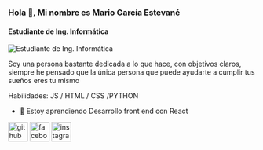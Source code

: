 ### Hola 👋, Mi nombre es Mario García Estevané
#### Estudiante de Ing. Informática
![Estudiante de Ing. Informática](https://scontent.fpbc5-1.fna.fbcdn.net/v/t39.30808-6/241546341_3085920835014688_4555929761115345155_n.jpg?_nc_cat=100&ccb=1-7&_nc_sid=9c7eae&_nc_eui2=AeHRKkARPdz9JfjvGuPgylorels27NB9Jyh6Wzbs0H0nKNPDNcBgYHjFYl3i0OLzHjI9Dju4ZzZYhigw6ZPywAMm&_nc_ohc=TmT-Yxf96hEAX8TwTzZ&_nc_ht=scontent.fpbc5-1.fna&oh=00_AfD51JLbEoavWucK-bSxBonEYeUm2W3F1juO4R9hj94AVQ&oe=65700CCB)

Soy una persona bastante dedicada a lo que hace, con objetivos claros, siempre he pensado que la única persona que puede ayudarte a cumplir tus sueños eres tu mismo

Habilidades: JS / HTML / CSS /PYTHON 

- 🌱 Estoy aprendiendo Desarrollo front end con React 


[<img src='https://cdn.jsdelivr.net/npm/simple-icons@3.0.1/icons/github.svg' alt='github' height='40'>](https://github.com/mario32111)  [<img src='https://cdn.jsdelivr.net/npm/simple-icons@3.0.1/icons/facebook.svg' alt='facebook' height='40'>](https://www.facebook.com/https://www.facebook.com/profile.php?id=100007904052052)  [<img src='https://cdn.jsdelivr.net/npm/simple-icons@3.0.1/icons/instagram.svg' alt='instagram' height='40'>](https://www.instagram.com/mario_garcia3210/)  

